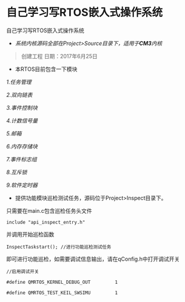 # 自己学习写RTOS嵌入式操作系统

自己学习写RTOS嵌入式操作系统

* *系统内核源码全部在Project>Source目录下，适用于**CM3**内核*

> 创建工程  日期：2017年6月25日



- 本RTOS目前包含一下模块

*1.任务管理*

*2.双向链表*

*3.事件控制块*

*4.计数信号量*

*5.邮箱*

*6.内存存储块*

*7.事件标志组*

*8.互斥锁*

*9.软件定时器*

- 提供功能模块巡检测试任务，源码位于Project>Inspect目录下。

只需要在main.c包含巡检任务头文件

`include "api_inspect_entry.h"`

并调用开始巡检函数

`InspectTaskstart(); //进行功能巡检测试任务`

即可进行功能巡检，如需要调试信息输出，请在qConfig.h中打开调试开关

`//启用调试开关`

`#define QMRTOS_KERNEL_DEBUG_OUT         1`      

`#define QMRTOS_TEST_KEIL_SWSIMU         1`

